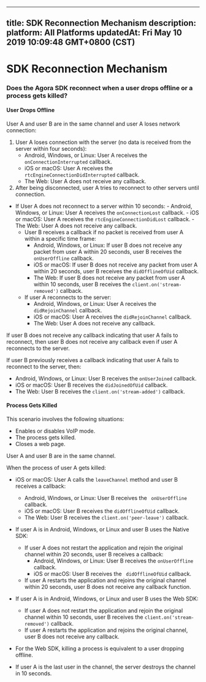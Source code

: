
---
title: SDK Reconnection Mechanism
description: 
platform: All Platforms
updatedAt: Fri May 10 2019 10:09:48 GMT+0800 (CST)
---
# SDK Reconnection Mechanism
### Does the Agora SDK reconnect when a user drops offline or a process gets killed?

#### User Drops Offline

User A and user B are in the same channel and user A loses network connection:

1.  User A loses connection with the server (no data is received from the server within four seconds):
    -   Android, Windows, or Linux: User A receives the `onConnectionInterrupted` callback.
    -   iOS or macOS: User A receives the `rtcEngineConnectionDidInterrupted` callback. 
    -   The Web: User A does not receive any callback. 
2.  After being disconnected, user A tries to reconnect to other servers until connection. 
 - If User A does not reconnect to a server within 10 seconds: 
        -   Android, Windows, or Linux: User A receives the `onConnectionLost` callback. 
        -   iOS or macOS: User A receives the `rtcEngineConnectionDidLost` callback. 
        -   The Web: User A does not receive any callback. 
	-   User B receives a callback if no packet is received from user A within a specific time frame: 
        -   Android, Windows, or Linux: If user B does not receive any packet from user A within 20 seconds, user B receives the `onUserOffline` callback. 
        -   iOS or macOS: If user B does not receive any packet from user A within 20 seconds, user B receives the `didOfflineOfUid` callback. 
        -   The Web: If user B does not receive any packet from user A within 10 seconds, user B receives the `client.on('stream-removed')` callback. 
    -   If user A reconnects to the server: 
        -   Android, Windows, or Linux: User A receives the `didRejoinChannel` callback. 
        -  iOS or macOS: User A receives the `didRejoinChannel` callback. 
        -   The Web: User A does not receive any callback. 

If user B does not receive any callback indicating that user A fails to reconnect, then user B does not receive any callback even if user A reconnects to the server.

If user B previously receives a callback indicating that user A fails to reconnect to the server, then: 
-   Android, Windows, or Linux: User B receives the `onUserJoined` callback.  
-   iOS or macOS: User B receives the `didJoinedOfUid` callback. 
-   The Web: User B receives the `client.on('stream-added')` callback. 

#### Process Gets Killed

This scenario involves the following situations: 

- Enables or disables VoIP mode.
- The process gets killed.
- Closes a web page.

User A and user B are in the same channel. 

When the process of user A gets killed: 

-   iOS or macOS: User A calls the `leaveChannel` method and user B receives a callback: 
    -   Android, Windows, or Linux: User B receives the ` onUserOffline` callback. 
    -   iOS or macOS: User B receives the `didOfflineOfUid` callback. 
    -   The Web: User B receives the `client.on('peer-leave')` callback. 

-   If user A is in Android, Windows, or Linux and user B uses the Native SDK:
    -   If user A does not restart the application and rejoin the original channel within 20 seconds, user B receives a callback:
        -   Android, Windows, or Linux: User B receives the `onUserOffline` callback. 
        -   iOS or macOS: User B receives the ` didOfflineOfUid` callback. 
    -   If user A restarts the application and rejoins the original channel within 20 seconds, user B does not receive any callback function. 
-  If user A is in Android, Windows, or Linux and user B uses the Web SDK: 
     - If user A does not restart the application and rejoin the original channel within 10 seconds, user B receives the `client.on('stream-removed')` callback. 
     - If user A restarts the application and rejoins the original channel, user B does not receive any callback. 
- For the Web SDK, killing a process is equivalent to a user dropping offline. 
-  If user A is the last user in the channel, the server destroys the channel in 10 seconds. 

